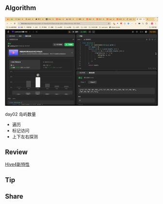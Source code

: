 ## Algorithm

![算法](../../images/temp/sisyphus-2024-04-18-lc.png)

day02 岛屿数量
- 遍历
- 标记访问
- 上下左右探测

## Review

[Hive4新特性](https://medium.com/@ayushtkn/apache-hive-4-x-with-apache-iceberg-part-i-355e7a380725)

## Tip

## Share

